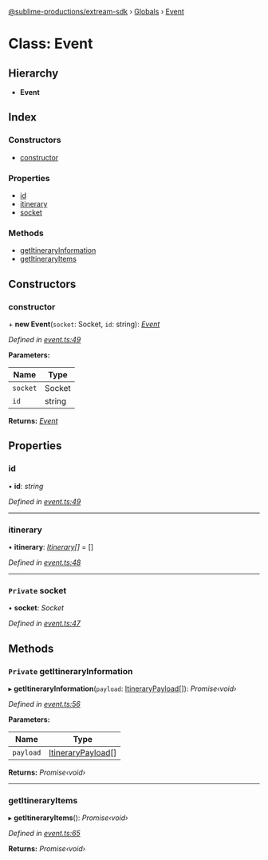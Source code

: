 [@sublime-productions/extream-sdk](../README.md) › [Globals](../globals.md) › [Event](event.md)

# Class: Event

## Hierarchy

* **Event**

## Index

### Constructors

* [constructor](event.md#constructor)

### Properties

* [id](event.md#id)
* [itinerary](event.md#itinerary)
* [socket](event.md#private-socket)

### Methods

* [getItineraryInformation](event.md#private-getitineraryinformation)
* [getItineraryItems](event.md#getitineraryitems)

## Constructors

###  constructor

\+ **new Event**(`socket`: Socket, `id`: string): *[Event](event.md)*

*Defined in [event.ts:49](https://github.com/Extream-SaaS/ex-sdk/blob/fc506a8/src/event.ts#L49)*

**Parameters:**

Name | Type |
------ | ------ |
`socket` | Socket |
`id` | string |

**Returns:** *[Event](event.md)*

## Properties

###  id

• **id**: *string*

*Defined in [event.ts:49](https://github.com/Extream-SaaS/ex-sdk/blob/fc506a8/src/event.ts#L49)*

___

###  itinerary

• **itinerary**: *[Itinerary](itinerary.md)[]* = []

*Defined in [event.ts:48](https://github.com/Extream-SaaS/ex-sdk/blob/fc506a8/src/event.ts#L48)*

___

### `Private` socket

• **socket**: *Socket*

*Defined in [event.ts:47](https://github.com/Extream-SaaS/ex-sdk/blob/fc506a8/src/event.ts#L47)*

## Methods

### `Private` getItineraryInformation

▸ **getItineraryInformation**(`payload`: [ItineraryPayload](../interfaces/itinerarypayload.md)[]): *Promise‹void›*

*Defined in [event.ts:56](https://github.com/Extream-SaaS/ex-sdk/blob/fc506a8/src/event.ts#L56)*

**Parameters:**

Name | Type |
------ | ------ |
`payload` | [ItineraryPayload](../interfaces/itinerarypayload.md)[] |

**Returns:** *Promise‹void›*

___

###  getItineraryItems

▸ **getItineraryItems**(): *Promise‹void›*

*Defined in [event.ts:65](https://github.com/Extream-SaaS/ex-sdk/blob/fc506a8/src/event.ts#L65)*

**Returns:** *Promise‹void›*
